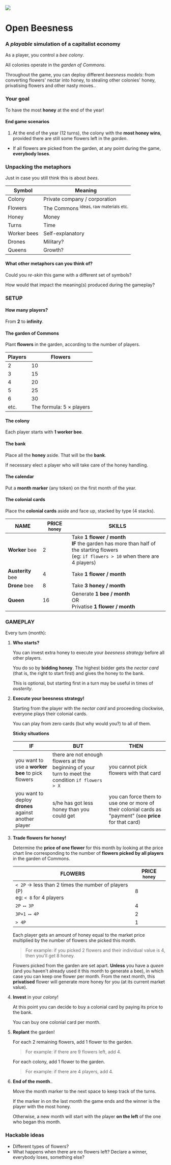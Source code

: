 <!--### TODO

- [x] Tech? No tech
- [x] Can you trade tech for bees? Nope.
- [x] How many bees do you start with?
- [ ] We also have beeswax, pesticides, sting, pollen, nectar..
- [x] *Nectar cards*? Nectar and pollen are bees' food. In literal terms, these would be *extraction power* cards. We can have one nectar card which gives you *competitive advantage*: the right to start a turn first.
- [x] Queen - worker - drones
- [ ] scarce harvest?-->

![](beesness-detail.png)

# Open Beesness

### A *playable* simulation of a **capitalist economy** 

As a player, you control a *bee colony*. 

All colonies operate in the *garden of Commons*.

Throughout the game, you can deploy different *beesness models*: from converting flowers' nectar into honey, to stealing other colonies' honey, privatising flowers and other nasty moves..

### Your goal

To have the most **honey** at the end of the year!

#### End game scenarios

1. At the end of the year (12 turns), the colony with the **most honey wins**, provided there are still some flowers left in the *garden*.
* If all flowers are picked from the garden, at any point during the game, **everybody loses**.

<!--or after 3 consecutive turns with scarce extraction. -->

### Unpacking the metaphors

Just in case you still think this is about *bees*.

Symbol			| Meaning
------ 			| -------
Colony  		| Private company / corporation
Flowers			| The Commons <sup>ideas, raw materials etc.
Honey				| Money
Turns				| Time
Worker bees	| Self-explanatory
Drones			| Military?
Queens			| Growth?

<!--Nectar card	| Competitive advantage-->

<!--![](beesness-versions.png)-->

#### What other metaphors can you think of?

Could you *re-skin* this game with a different set of symbols? 

How would that impact the meaning(s) produced during the gameplay?


### SETUP

#### How many players? 

From **2** to **infinity**. 

#### The garden of Commons

Plant **flowers** in the garden, according to the number of players.

Players			| Flowers
------ 			| -------
2  				| 10
3  				| 15
4  				| 20
5  				| 25
6  				| 30
etc.  			| The formula: 5 × players

#### The colony

Each player starts with **1 worker bee**.
 
#### The bank 
 
Place all the **honey** aside. That will be the **bank**. 

If necessary elect a player who will take care of the honey handling.

#### The calendar 

Put a **month marker** (any token) on the first month of the year.

<!--#### The nectar card

Determine a starting player and give her the **nectar card**.

This gives a player the right to start first in a turn.-->

#### The colonial cards

Place the **colonial cards** aside and face up, stacked by type (4 stacks).
<!--
NAME | PRICE <sup>honey	| RUNNING COST <sup>honey | SKILLS
---- | ----------------	| ---------------------- | ------
**Worker** bee		| 2    	| 1   | Take **2 flowers / month** <br>**IF** the garden has more than half of the starting flowers <br> (eg: `if flowers > 10` when there are 4 players) 
**Austerity** bee	| 4    	| 2   | Take **2 flowers / month**
**Drone** bee 		| 8    	| 3   | Take **3 honey / month**
**Queen** 				| 16   	| 4   | Generate **1 bee / month** <br>OR<br> Privatise **1 flower / month**
-->
NAME | PRICE <sup>honey	| SKILLS
---- | ----------------	| ------
**Worker** bee		| 2    	| Take **1 flower / month** <br>**IF** the garden has more than half of the starting flowers <br> (eg: `if flowers > 10` when there are 4 players) 
**Austerity** bee	| 4    	| Take **1 flower / month**
**Drone** bee 		| 8    	| Take **3 honey / month**
**Queen** 				| 16   	| Generate **1 bee / month** <br>OR<br> Privatise **1 flower / month**


### GAMEPLAY

Every turn (month):

1. **Who starts?**
	
	You can invest extra honey to execute your *beesness strategy* before all other players. 
	
	You do so by **bidding honey**. The highest bidder gets the *nectar card* (that is, the right to start first) and gives the honey to the bank.
	
	This is optional, but starting first in a turn may be useful in times of *austerity*.
2. **Execute your beesness strategy!**

	Starting from the player with the *nectar card* and proceeding clockwise, everyone plays their colonial cards.
	
	You can play from zero cards (but why would you?) to all of them.  
	
	**Sticky situations**
	
	IF	| BUT | THEN
	-------	| --- | ----
	you want to use a **worker bee** to pick flowers | there are not enough flowers at the beginning of your turn to meet the condition `if flowers > X` | you cannot pick flowers with that card
	you want to deploy **drones** against another player | s/he has got less honey than you could get | you can force them to use one or more of their colonial cards as "payment" (see **price** for that card) 	

	<!--Yas?-->
3. **Trade flowers for honey!**

	Determine the **price of one flower** for this month by looking at the price chart line corresponding to the number of **flowers picked by all players** in the garden of Commons.
	<!--	
	FLOWERS	| PRICE
	-------	| -----
	less than 5	| 8
	5 - 8  			| 4
	9 - 12			| 2
	more than 12 | 1
	-->
		
	FLOWERS	| PRICE <sup>honey</sup>
	-------	| -----
	`< 2P` → less than 2 times the number of players (P) <br>eg: `< 8` for 4 players | 8
	`2P ⟷ 3P`  	| 4
	`3P+1 ⟷ 4P`	| 2
	`> 4P` 			| 1		

	Each player gets an amount of honey equal to the market price multiplied by the number of flowers she picked this month. 
	
	> For example: if you picked 2 flowers and their individual value is 4, then you'll get 8 honey.
	
	Flowers picked from the garden are set apart. **Unless** you have a *queen* (and you haven't already used it this month to generate a bee), in which case you can keep one flower per month. From the next month, this **privatised** flower will generate more honey for you (at its current market value). 
5. **Invest** in your *colony*!

	 At this point you can decide to buy a colonial card by paying its price to the bank.  
  
	You can buy one colonial card per month.
6. **Replant** the garden!

	For each 2 remaining flowers, add 1 flower to the garden.

	> For example: if there are 9 flowers left, add 4.
	
	For each colony, add 1 flower to the garden.

	> For example: if there are 4 players, add 4.
7. **End of the month**..

	Move the month marker to the next space to keep track of the turns.

	If the marker in on the last month the game ends and the winner is the player with the most honey.

	Otherwise, a new month will start with the player **on the left** of the one who began this month.
	
<!-- 4. **Pay the running costs** of your *beesness*!  
  
	For each colonial card, read its running cost and pay that amount in honey to the bank. -->


### Hackable ideas

* Different types of flowers?
* What happens when there are no flowers left? Declare a winner, everybody loses, something else?
